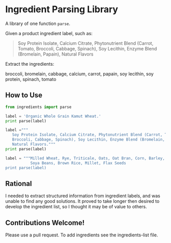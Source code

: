 # Ingredient Parsing Library

A library of one function `parse`.

Given a product ingredient label, such as:

> Soy Protein Isolate, Calcium Citrate, Phytonutrient Blend (Carrot, Tomato,
> Broccoli, Cabbage, Spinach), Soy Lecithin, Enzyme Blend (Bromelain, Papain),
> Natural Flavors

Extract the ingredients:

broccoli, bromelain, cabbage, calcium, carrot, papain, soy lecithin, soy
protein, spinach, tomato


## How to Use

```python
from ingredients import parse

label = 'Organic Whole Grain Kamut Wheat.'
print parse(label)

label ="""
   Soy Protein Isolate, Calcium Citrate, Phytonutrient Blend (Carrot, Tomato,
   Broccoli, Cabbage, Spinach), Soy Lecithin, Enzyme Blend (Bromelain, Papain),
   Natural Flavors."""
print parse(label)

label = """Milled Wheat, Rye, Triticale, Oats, Oat Bran, Corn, Barley,
           Soya Beans, Brown Rice, Millet, Flax Seeds
print parse(label)

```

## Rational

I needed to extract structured information from ingredient labels, and was
unable to find any good solutions. It proved to take longer then desired to
develop the ingredient list, so I thought it may be of value to others.


## Contributions Welcome!

Please use a pull request. To add ingredients see the ingredients-list file.

